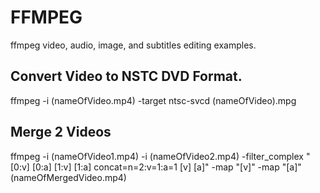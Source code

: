 # FFMPEG
ffmpeg video, audio, image, and subtitles editing examples.

## Convert Video to NSTC DVD Format.
ffmpeg -i (nameOfVideo.mp4) -target ntsc-svcd (nameOfVideo).mpg

## Merge 2 Videos
ffmpeg -i (nameOfVideo1.mp4) -i (nameOfVideo2.mp4) -filter_complex "[0:v] [0:a] [1:v] [1:a] concat=n=2:v=1:a=1 [v] [a]" -map "[v]" -map "[a]" (nameOfMergedVideo.mp4)
